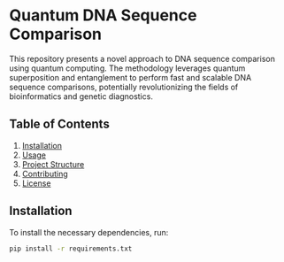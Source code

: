 # Quantum DNA Sequence Comparison

This repository presents a novel approach to DNA sequence comparison using quantum computing. The methodology leverages quantum superposition and entanglement to perform fast and scalable DNA sequence comparisons, potentially revolutionizing the fields of bioinformatics and genetic diagnostics.

## Table of Contents
1. [Installation](#installation)
2. [Usage](#usage)
3. [Project Structure](#project-structure)
4. [Contributing](#contributing)
5. [License](LICENSE)

## Installation

To install the necessary dependencies, run:

```bash
pip install -r requirements.txt
